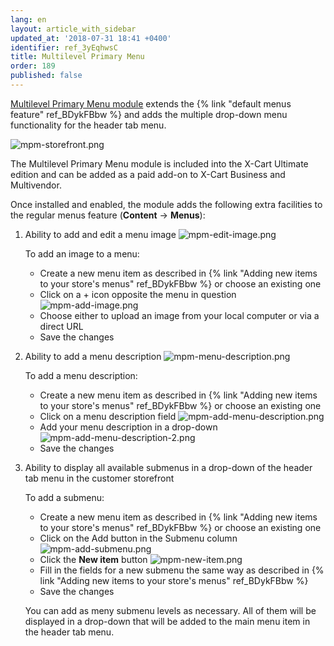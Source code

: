 ```yaml
---
lang: en
layout: article_with_sidebar
updated_at: '2018-07-31 18:41 +0400'
identifier: ref_3yEqhwsC
title: Multilevel Primary Menu
order: 189
published: false
---
```

[Multilevel Primary Menu module](https://market.x-cart.com/addons/multilevel-primary-menu.html "Multilevel Primary Menu") extends the {% link "default menus feature" ref_BDykFBbw %} and adds the multiple drop-down menu functionality for the header tab menu.

![mpm-storefront.png]({{site.baseurl}}/attachments/ref_3yEqhwsC/mpm-storefront.png)

The Multilevel Primary Menu module is included into the X-Cart Ultimate edition and can be added as a paid add-on to X-Cart Business and Multivendor.

Once installed and enabled, the module adds the following extra facilities to the regular menus feature (**Content** -> **Menus**):

1. Ability to add and edit a menu image
   ![mpm-edit-image.png]({{site.baseurl}}/attachments/ref_3yEqhwsC/mpm-edit-image.png)
   
   To add an image to a menu:
   * Create a new menu item as described in {% link "Adding new items to your store's menus" ref_BDykFBbw %} or choose an existing one
   * Click on a + icon opposite the menu in question
     ![mpm-add-image.png]({{site.baseurl}}/attachments/ref_3yEqhwsC/mpm-add-image.png)
   * Choose either to upload an image from your local computer or via a direct URL
   * Save the changes

2. Ability to add a menu description
   ![mpm-menu-description.png]({{site.baseurl}}/attachments/ref_3yEqhwsC/mpm-menu-description.png)
   
   To add a menu description:
   * Create a new menu item as described in {% link "Adding new items to your store's menus" ref_BDykFBbw %} or choose an existing one
   * Click on a menu description field
     ![mpm-add-menu-description.png]({{site.baseurl}}/attachments/ref_3yEqhwsC/mpm-add-menu-description.png)
   * Add your menu description in a drop-down 
     ![mpm-add-menu-description-2.png]({{site.baseurl}}/attachments/ref_3yEqhwsC/mpm-add-menu-description-2.png)
   * Save the changes

3. Ability to display all available submenus in a drop-down of the header tab menu in the customer storefront
   
   To add a submenu:
   * Create a new menu item as described in {% link "Adding new items to your store's menus" ref_BDykFBbw %} or choose an existing one
   * Click on the Add button in the Submenu column
     ![mpm-add-submenu.png]({{site.baseurl}}/attachments/ref_3yEqhwsC/mpm-add-submenu.png)
   * Click the **New item** button 
     ![mpm-new-item.png]({{site.baseurl}}/attachments/ref_3yEqhwsC/mpm-new-item.png)
   * Fill in the fields for a new submenu the same way as described in {% link "Adding new items to your store's menus" ref_BDykFBbw %}
   * Save the changes
   
   You can add as meny submenu levels as necessary. All of them will be displayed in a drop-down that will be added to the main menu item in the header tab menu. 

